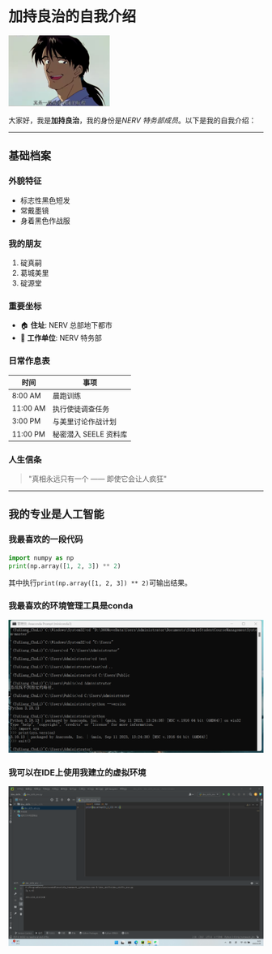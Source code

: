 # 加持良治的自我介绍

[<img src="images/jc.png" width="200" alt="加持良治形象">](https://github.com/dalao6/Jiang_POP/blob/main/images/01.png)

大家好，我是**加持良治**，我的身份是*NERV 特务部成员*。以下是我的自我介绍：

---

## 基础档案 

### 外貌特征 
- 标志性黑色短发
- 常戴墨镜
- 身着黑色作战服

### 我的朋友
1. 碇真嗣
2. 葛城美里
3. 碇源堂

### 重要坐标
- 🏠 **住址**: NERV 总部地下都市
- 🏢 **工作单位**: NERV 特务部

### 日常作息表
| 时间       | 事项                  |
|----------|-----------------------|
| 8:00 AM  | 晨跑训练        |
| 11:00 AM | 执行使徒调查任务         |
| 3:00 PM  | 与美里讨论作战计划    |
| 11:00 PM | 秘密潜入 SEELE 资料库          |

### 人生信条
> "真相永远只有一个 —— 即使它会让人疯狂"
---

## 我的专业是人工智能
### 我最喜欢的一段代码

```python
import numpy as np
print(np.array([1, 2, 3]) ** 2)
```
其中执行`print(np.array([1, 2, 3]) ** 2)`可输出结果。

### 我最喜欢的环境管理工具是conda
[![截图一](images/01.png "截图一")](https://github.com/dalao6/Jiang_POP/blob/main/images/01.png)

### 我可以在IDE上使用我建立的虚拟环境
[![截图二](images/02.png "截图二")](https://github.com/dalao6/Jiang_POP/blob/main/images/02.png)